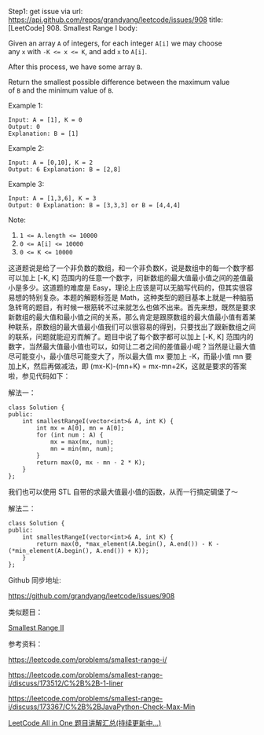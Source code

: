 Step1: get issue via url: https://api.github.com/repos/grandyang/leetcode/issues/908 
 title:[LeetCode] 908. Smallest Range I 
 body:  
   
  
Given an array `A` of integers, for each integer `A[i]` we may choose any `x` with `-K <= x <= K`, and add `x` to `A[i]`.

After this process, we have some array `B`.

Return the smallest possible difference between the maximum value of `B` and the minimum value of `B`.

Example 1:
    
    
    Input: A = [1], K = 0
    Output: 0
    Explanation: B = [1]

Example 2:
    
    
    Input: A = [0,10], K = 2
    Output: 6 Explanation: B = [2,8]

Example 3:
    
    
    Input: A = [1,3,6], K = 3
    Output: 0 Explanation: B = [3,3,3] or B = [4,4,4]

Note:

  1. `1 <= A.length <= 10000`
  2. `0 <= A[i] <= 10000`
  3. `0 <= K <= 10000`



  
  
这道题说是给了一个非负数的数组，和一个非负数K，说是数组中的每一个数字都可以加上 [-K, K] 范围内的任意一个数字，问新数组的最大值最小值之间的差值最小是多少。这道题的难度是 Easy，理论上应该是可以无脑写代码的，但其实很容易想的特别复杂。本题的解题标签是 Math，这种类型的题目基本上就是一种脑筋急转弯的题目，有时候一根筋转不过来就怎么也做不出来。首先来想，既然是要求新数组的最大值和最小值之间的关系，那么肯定是跟原数组的最大值最小值有着某种联系，原数组的最大值最小值我们可以很容易的得到，只要找出了跟新数组之间的联系，问题就能迎刃而解了。题目中说了每个数字都可以加上 [-K, K] 范围内的数字，当然最大值最小值也可以，如何让二者之间的差值最小呢？当然是让最大值尽可能变小，最小值尽可能变大了，所以最大值 mx 要加上 -K，而最小值 mn 要加上K，然后再做减法，即 (mx-K)-(mn+K) = mx-mn+2K，这就是要求的答案啦，参见代码如下：

  
  
解法一：
    
    
    class Solution {
    public:
        int smallestRangeI(vector<int>& A, int K) {
            int mx = A[0], mn = A[0];
            for (int num : A) {
                mx = max(mx, num);
                mn = min(mn, num);
            }
            return max(0, mx - mn - 2 * K);
        }
    };

  
  
我们也可以使用 STL 自带的求最大值最小值的函数，从而一行搞定碉堡了～

  
  
解法二：
    
    
    class Solution {
    public:
        int smallestRangeI(vector<int>& A, int K) {
            return max(0, *max_element(A.begin(), A.end()) - K - (*min_element(A.begin(), A.end()) + K));
        }
    };

  
  
Github 同步地址:

<https://github.com/grandyang/leetcode/issues/908>

  
  
类似题目：

[Smallest Range II](https://www.cnblogs.com/grandyang/p/11361245.html)

  
  
参考资料：

<https://leetcode.com/problems/smallest-range-i/>

<https://leetcode.com/problems/smallest-range-i/discuss/173512/C%2B%2B-1-liner>

<https://leetcode.com/problems/smallest-range-i/discuss/173367/C%2B%2BJavaPython-Check-Max-Min>

  
  
[LeetCode All in One 题目讲解汇总(持续更新中...)](https://www.cnblogs.com/grandyang/p/4606334.html)
